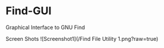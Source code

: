 # Find-GUI
Graphical Interface to GNU Find

Screen Shots
![Screenshot1](/Find File Utility 1.png?raw=true)
